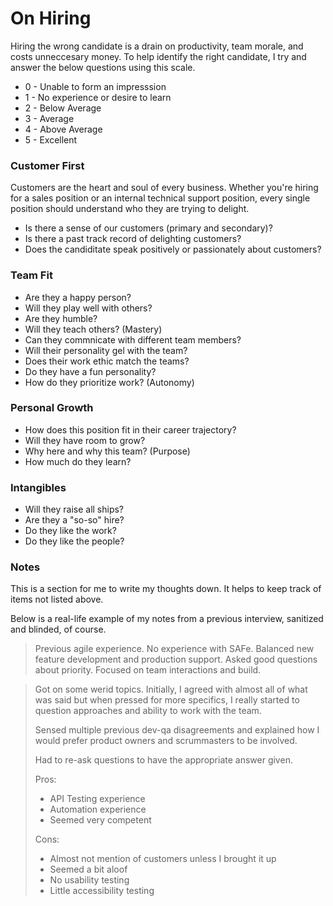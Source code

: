 # On Hiring

Hiring the wrong candidate is a drain on productivity, team morale, and costs unneccesary money. To help identify the right candidate, I try and answer the below questions using this scale.

* 0 - Unable to form an impresssion
* 1 - No experience or desire to learn
* 2 - Below Average
* 3 - Average 
* 4 - Above Average
* 5 - Excellent



### Customer First
Customers are the heart and soul of every business. Whether you're hiring for a sales position or an internal technical support position, every single position should understand who they are trying to delight. 

* Is there a sense of our customers (primary and secondary)?
* Is there a past track record of delighting customers?
* Does the candiditate speak positively or passionately about customers?

### Team Fit
* Are they a happy person?
* Will they play well with others?
* Are they humble?
* Will they teach others? (Mastery)
* Can they commnicate with different team members?
* Will their personality gel with the team?
* Does their work ethic match the teams?
* Do they have a fun personality?
* How do they prioritize work? (Autonomy)

### Personal Growth
* How does this position fit in their career trajectory?
* Will they have room to grow?
* Why here and why this team? (Purpose)
* How much do they learn? 

### Intangibles
* Will they raise all ships?
* Are they a "so-so" hire?
* Do they like the work?
* Do they like the people?

### Notes
This is a section for me to write my thoughts down. It helps to keep track of items not listed above. 

Below is a real-life example of my notes from a previous interview, sanitized and blinded, of course.

> Previous agile experience. No experience with SAFe. Balanced new feature development and production support. Asked good questions about priority. Focused on team interactions and build.

> Got on some werid topics. Initially, I agreed with almost all of what was said but when pressed for more specifics, I really started to question approaches and ability to work with the team.
>
> Sensed multiple previous dev-qa disagreements and explained how I would prefer product owners and scrummasters to be involved.
>
> Had to re-ask questions to have the appropriate answer given.
>
> Pros:
> + API Testing experience
> + Automation experience
> + Seemed very competent
>
> Cons:
> - Almost not mention of customers unless I brought it up
> - Seemed a bit aloof
> - No usability testing
> - Little accessibility testing
